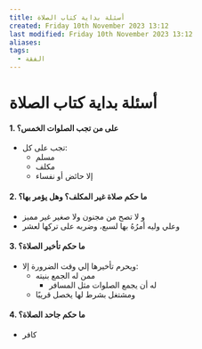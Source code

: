 ```yaml
---
title: أسئلة بداية كتاب الصلاة
created: Friday 10th November 2023 13:12
last modified: Friday 10th November 2023 13:12
aliases:
tags:
  - الفقة
---
```

# أسئلة بداية كتاب الصلاة
#### 1.  على من تجب الصلوات الخمس؟
- تجب على كل:
	- مسلم
	- مكلف
	- إلا حائض أو نفساء
#### 2.  ما حكم صلاة غير المكلف؟ وهل يؤمر بها؟
- و لا تصح من مجنون ولا صغير غير مميز
- وعلي وليه أمرُهُ بها لسبع، وضربه على تركها لعشر  
#### 3.  ما حكم تأخير الصلاة؟
- ويحرم تأخيرها إلي وقت الضرورة إلا:
	- ممن له الجمع بنيته
		- له أن يجمع الصلوات مثل المسافر
	- ومشتغل بشرط لها يخصل قريبًا
#### 4.  ما حكم جاحد الصلاة؟
- كافر
